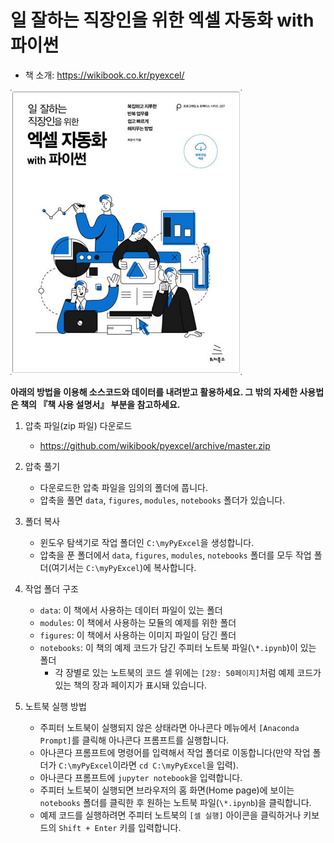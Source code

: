 # 일 잘하는 직장인을 위한 엑셀 자동화 with 파이썬

- 책 소개: https://wikibook.co.kr/pyexcel/

![book_cover_image](/book_cover_image.png)

**아래의 방법을 이용해 소스코드와 데이터를 내려받고 활용하세요. 그 밖의 자세한 사용법은 책의 『책 사용 설명서』 부분을 참고하세요.**

1. 압축 파일(zip 파일) 다운로드
    - https://github.com/wikibook/pyexcel/archive/master.zip

2. 압축 풀기
    - 다운로드한 압축 파일을 임의의 폴더에 풉니다.
    - 압축을 풀면 `data`, `figures`, `modules`, `notebooks` 폴더가 있습니다.

3. 폴더 복사
    - 윈도우 탐색기로 작업 폴더인 `C:\myPyExcel`을 생성합니다.
    - 압축을 푼 폴더에서 `data`, `figures`, `modules`, `notebooks` 폴더를 모두 작업 폴더(여기서는 `C:\myPyExcel`)에 복사합니다.

4. 작업 폴더 구조
    - `data`: 이 책에서 사용하는 데이터 파일이 있는 폴더
    - `modules`: 이 책에서 사용하는 모듈의 예제를 위한 폴더
    - `figures`: 이 책에서 사용하는 이미지 파일이 담긴  폴더
    - `notebooks`: 이 책의 예제 코드가 담긴 주피터 노트북 파일(`\*.ipynb`)이 있는 폴더
        - 각 장별로 있는 노트북의 코드 셀 위에는 `[2장: 50페이지]`처럼 예제 코드가 있는 책의 장과 페이지가 표시돼 있습니다.

5. 노트북 실행 방법
    - 주피터 노트북이 실행되지 않은 상태라면 아나콘다 메뉴에서 `[Anaconda Prompt]`를 클릭해 아나콘다 프롬프트를 실행합니다.
    - 아나콘다 프롬프트에 명령어를 입력해서 작업 폴더로 이동합니다(만약 작업 폴더가 `C:\myPyExcel`이라면 `cd C:\myPyExcel`을 입력).
    - 아나콘다 프롬프트에 `jupyter notebook`을 입력합니다.
    - 주피터 노트북이 실행되면 브라우저의 홈 화면(Home page)에 보이는 `notebooks` 폴더를 클릭한 후 원하는 노트북 파일(`\*.ipynb`)을 클릭합니다.
    - 예제 코드를 실행하려면 주피터 노트북의 `[셀 실행]` 아이콘을 클릭하거나 키보드의 `Shift + Enter` 키를 입력합니다. 
